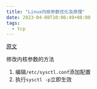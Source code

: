 ```yaml
---
title: "Linux内核参数优化及原理"
date: 2023-04-08T10:06:49+08:00
tags:
  - tcp
---
```


[原文](https://code2life.top/2020/01/22/0036-linux-kernel-param/)

修改内核参数的方法

1. 编辑`/etc/sysctl.conf`添加配置
2. 执行`sysctl -p`立即生效